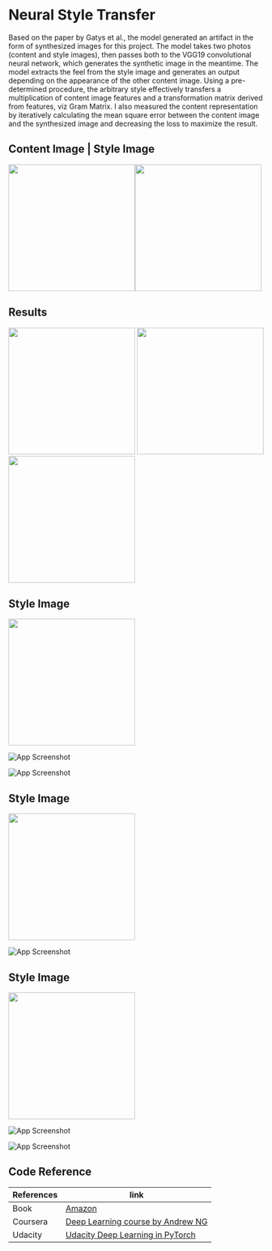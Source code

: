 
# Neural Style Transfer

Based on the paper by Gatys et al., the model generated an artifact in the form of synthesized images for this project. The model takes two photos (content and style images), then passes both to the VGG19 convolutional neural network, which generates the synthetic image in the meantime. The model extracts the feel from the style image and generates an output depending on the appearance of the other content image. Using a pre-determined procedure, the arbitrary style effectively transfers a multiplication of content image features and a transformation matrix derived from features, viz Gram Matrix. I also measured the content representation by iteratively calculating the mean square error between the content image and the synthesized image and decreasing the loss to maximize the result.

## Content Image                 |                    Style Image
<img src = "https://github.com/codenigma1/Deep-Learning/blob/master/Computer_Vision/AutoEncoder_and_Image_Mainpulation/archive/try7.jpg" height=250><img src = "https://github.com/codenigma1/Deep-Learning/blob/master/Computer_Vision/AutoEncoder_and_Image_Mainpulation/archive/anom.jpg" height=250>

## Results

<img src = "https://raw.githubusercontent.com/codenigma1/Deep-Learning/master/Computer_Vision/Style_Transfer/assets/anom.png" height=250>
<img src="https://raw.githubusercontent.com/codenigma1/Deep-Learning/master/Computer_Vision/Style_Transfer/assets/tushar.png" height=250>
<img src="https://raw.githubusercontent.com/codenigma1/Deep-Learning/master/Computer_Vision/Style_Transfer/assets/author.png" height=250>

## Style Image
<img src = "https://raw.githubusercontent.com/codenigma1/Deep-Learning/master/Computer_Vision/Style_Transfer/assets/painting.jpg" height=250>

![App Screenshot](https://raw.githubusercontent.com/codenigma1/Deep-Learning/master/Computer_Vision/Style_Transfer/assets/better_nst.png)

![App Screenshot](https://raw.githubusercontent.com/codenigma1/Deep-Learning/master/Computer_Vision/Style_Transfer/assets/generated_image_11.png)

## Style Image
<img src = "https://raw.githubusercontent.com/codenigma1/Deep-Learning/master/Computer_Vision/Style_Transfer/assets/style_img.jpg" height=250>

![App Screenshot](https://raw.githubusercontent.com/codenigma1/Deep-Learning/master/Computer_Vision/Style_Transfer/assets/sample.png)

## Style Image
<img src = "https://raw.githubusercontent.com/codenigma1/Deep-Learning/master/Computer_Vision/Style_Transfer/assets/the_shipwreck_of_the_minotaur.jpg" height=250>


![App Screenshot](https://raw.githubusercontent.com/codenigma1/Deep-Learning/master/Computer_Vision/Style_Transfer/assets/generated_image_12.png)



![App Screenshot](https://raw.githubusercontent.com/codenigma1/Deep-Learning/master/Computer_Vision/Style_Transfer/assets/generated.png)


## Code Reference

| References             | link                                                                |
| ----------------- | ------------------------------------------------------------------ |
| Book | [Amazon](https://www.amazon.in/Modern-Computer-Vision-PyTorch-applications-ebook/dp/B08KG9X776) |
| Coursera | [Deep Learning course by Andrew NG](https://www.coursera.org/specializations/deep-learning)|
| Udacity | [Udacity Deep Learning in PyTorch](https://www.udacity.com/) |



